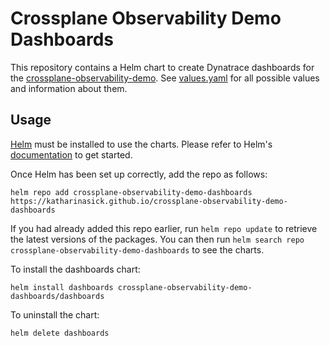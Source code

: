 # Crossplane Observability Demo Dashboards

This repository contains a Helm chart to create Dynatrace dashboards for
the [crossplane-observability-demo](https://github.com/vfarcic/crossplane-observability-demo).
See [values.yaml](./values.yaml) for all possible values and information about them.

## Usage

[Helm](https://helm.sh) must be installed to use the charts. Please refer to
Helm's [documentation](https://helm.sh/docs) to get started.

Once Helm has been set up correctly, add the repo as follows:

```shell
helm repo add crossplane-observability-demo-dashboards https://katharinasick.github.io/crossplane-observability-demo-dashboards
```

If you had already added this repo earlier, run `helm repo update` to retrieve
the latest versions of the packages. You can then run `helm search repo crossplane-observability-demo-dashboards` to see
the charts.

To install the dashboards chart:

```shell
helm install dashboards crossplane-observability-demo-dashboards/dashboards
```

To uninstall the chart:

```shell
helm delete dashboards
```
